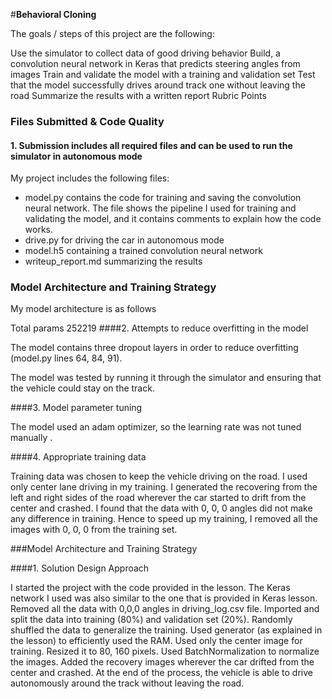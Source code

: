 #**Behavioral Cloning** 

The goals / steps of this project are the following:

Use the simulator to collect data of good driving behavior
Build, a convolution neural network in Keras that predicts steering angles from images
Train and validate the model with a training and validation set
Test that the model successfully drives around track one without leaving the road
Summarize the results with a written report
Rubric Points

### Files Submitted & Code Quality

#### 1. Submission includes all required files and can be used to run the simulator in autonomous mode

My project includes the following files:

* model.py contains the code for training and saving the convolution neural network. The file shows the pipeline I used for training and validating the model, and it contains comments to explain how the code works.
* drive.py for driving the car in autonomous mode
* model.h5 containing a trained convolution neural network
* writeup_report.md summarizing the results

### Model Architecture and Training Strategy

My model architecture is as follows







Total params	252219
####2. Attempts to reduce overfitting in the model

The model contains three dropout layers in order to reduce overfitting (model.py lines 64, 84, 91).

The model was tested by running it through the simulator and ensuring that the vehicle could stay on the track.

####3. Model parameter tuning

The model used an adam optimizer, so the learning rate was not tuned manually .

####4. Appropriate training data

Training data was chosen to keep the vehicle driving on the road. 
I used only center lane driving in my training. 
I generated the recovering from the left and right sides of the road wherever the car started to drift from the center and crashed. 
I found that the data with 0, 0, 0 angles did not make any difference in training. Hence to speed up my training, I removed all the images with 0, 0, 0 from the training set. 

###Model Architecture and Training Strategy

####1. Solution Design Approach

I started the project with the code provided in the lesson. 
The Keras network I used was also similar to the one that is provided in Keras lesson.  
Removed all the data with 0,0,0 angles in driving_log.csv file.
Imported and split the data into training (80%) and validation set (20%).
Randomly shuffled the data to generalize the training.
Used generator (as explained in the lesson) to efficiently used the RAM. 
Used only the center image for training. Resized it to 80, 160 pixels.
Used BatchNormalization to normalize the images. 
Added the recovery images wherever the car drifted from the center and crashed. 
At the end of the process, the vehicle is able to drive autonomously around the track without leaving the road.

